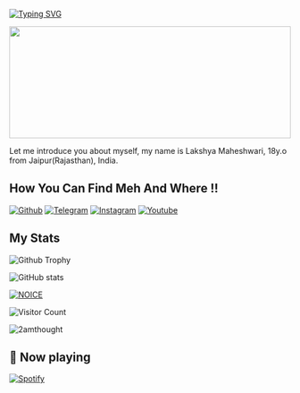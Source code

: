 [![Typing SVG](https://readme-typing-svg.herokuapp.com/?lines=WELCOME+TO+LAKSHYA's+GITHUB+PROFILE)](https://github.com/2amthought)

<div align="center">
<img src="https://rishavanand.github.io/static/images/greetings.gif" align="center" style="width: 100%; height:200px" />
</div>  

Let me introduce you about myself, my name is Lakshya Maheshwari, 18y.o from Jaipur(Rajasthan), India.

## How You Can Find Meh And Where !!

[![Github](https://img.shields.io/badge/-Github-000000?style=for-the-badge&logo=Github&logoColor=white)](https://github.com/2amthought)
[![Telegram](https://img.shields.io/badge/Telegram-2CA5E0?style=for-the-badge&logo=telegram&logoColor=white)](https://telegram.me/ll_Lakshya_ll)
[![Instagram](https://img.shields.io/badge/Instagram-FF1493?style=for-the-badge&logo=instagram&logoColor=white)](https://instagram.com/really._.insane)
[![Youtube](https://img.shields.io/badge/Youtube-FF0000?style=for-the-badge&logo=youtube&logoColor=white)](https://youtube.com/@LakshyaisLive)


## My Stats
![Github Trophy](https://github-profile-trophy.vercel.app/?username=2amthought)

![ GitHub stats](https://github-readme-stats.vercel.app/api?username=2amthought&show_icons=true&theme=tokyonight)

[![NOICE](https://github-readme-stats.vercel.app/api/top-langs/?username=2amthought&layout=compact&theme=midnight-purple&hide=Css)](https://github.com/2amthought)

![Visitor Count](https://profile-counter.glitch.me/2amthought/count.svg)


<p><img align="center" src="https://github-readme-streak-stats.herokuapp.com/?user=2amthought&" alt="2amthought" /></p>

## 🎵 Now playing

[![Spotify](https://spotify-readme-3s61yj059-xditya.vercel.app/api/spotify)](https://open.spotify.com/user/on84l0syf9y9m2m84unz4h8uq)
